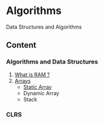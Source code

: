 # Algorithms
Data Structures and Algorithms


## Content

### Algorithms and Data Structures
1. [What is RAM ?](https://github.com/mrunalnshah/Algorithms/tree/main/00.%20RAM)
2. [Arrays](https://github.com/mrunalnshah/Algorithms/tree/main/01.%20Arrays)
   * [Static Array](https://github.com/mrunalnshah/Algorithms/blob/main/01.%20Arrays/01.%20Static%20Array/StaticArray.cpp)
   * Dynamic Array
   * Stack
   
### CLRS
